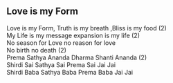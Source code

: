 ## Love is my Form


Love is my Form, Truth is my breath ,Bliss is my food (2)  
My Life is my message expansion is my life (2)  
No season for Love no reason for love  
No birth no death (2)  
Prema Sathya Ananda Dharma Shanti Ananda (2)  
Shirdi Sai Sathya Sai Prema Sai Jai Jai  
Shirdi Baba Sathya Baba Prema Baba Jai Jai

